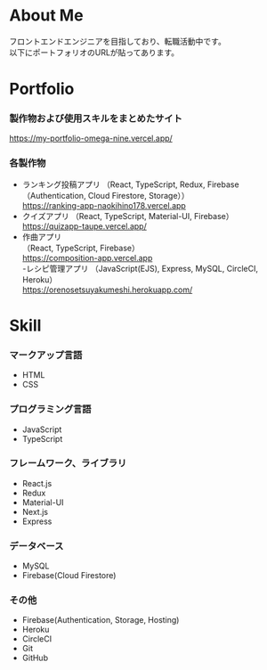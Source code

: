 # About Me
フロントエンドエンジニアを目指しており、転職活動中です。  
以下にポートフォリオのURLが貼ってあります。


# Portfolio
### 製作物および使用スキルをまとめたサイト
https://my-portfolio-omega-nine.vercel.app/

### 各製作物
- ランキング投稿アプリ
（React, TypeScript, Redux, Firebase（Authentication, Cloud Firestore, Storage））  
https://ranking-app-naokihino178.vercel.app  
- クイズアプリ
（React, TypeScript, Material-UI, Firebase）  
https://quizapp-taupe.vercel.app/  
- 作曲アプリ  
（React, TypeScript, Firebase）  
https://composition-app.vercel.app  
-レシピ管理アプリ
（JavaScript(EJS), Express, MySQL, CircleCI, Heroku）  
https://orenosetsuyakumeshi.herokuapp.com/  



# Skill
### マークアップ言語
- HTML
- CSS
### プログラミング言語
- JavaScript
- TypeScript
### フレームワーク、ライブラリ
- React.js
- Redux
- Material-UI
- Next.js
- Express
### データベース
- MySQL
- Firebase(Cloud Firestore)
### その他
- Firebase(Authentication, Storage, Hosting)
- Heroku
- CircleCI
- Git
- GitHub
